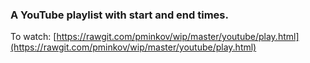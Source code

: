### A YouTube playlist with start and end times.

To watch: [https://rawgit.com/pminkov/wip/master/youtube/play.html](https://rawgit.com/pminkov/wip/master/youtube/play.html)
